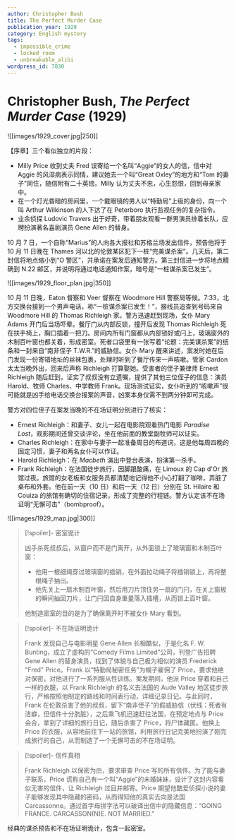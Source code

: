 ```yaml
---
author: Christopher Bush
title: The Perfect Murder Case
publication_year: 1929
category: English mystery
tags:
  - impossible_crime
  - locked_room
  - unbreakable_alibi
wordpress_id: 7830
---
```


# Christopher Bush, <i>The Perfect Murder Case</i> (1929)

![[images/1929_cover.jpg|250]]

【序章】三个看似独立的片段：
- Milly Price 收到丈夫 Fred 误寄给一个名叫“Aggie”的女人的信，信中对 Aggie 的风湿病表示同情，建议她去一个叫“Great Oxley”的地方和“Tom 的妻子”同住，随信附有二十英镑。Milly 认为丈夫不忠，心生怨恨，回到母亲家中。
- 在一个灯光昏暗的房间里，一个戴眼镜的男人以“特勤局”上级的身份，向一个叫 Arthur Wilkinson 的人下达了在 Peterboro 执行监视任务的复杂指令。
- 业余侦探 Ludovic Travers 出于好奇，带着朋友观看一群男演员排着长队，应聘扮演著名喜剧演员 Gene Allen 的替身。

10 月 7 日，一个自称“Marius”的人向各大报社和苏格兰场发出信件，预告他将于 10 月 11 日晚在 Thames 河以北的伦敦某区犯下一桩“完美谋杀案”。几天后，第二封信将地点缩小到“O 警区”，并承诺在案发后通知警方。第三封信进一步将地点精确到 N.22 邮区，并说明将通过电话通知作案，暗号是“一桩谋杀案已发生”。

![[images/1929_floor_plan.jpg|350]]

10 月 11 日晚，Eaton 督察和 Veer 督察在 Woodmore Hill 警察局等候。7:33，北方交换台接到一个男声电话，称“一桩谋杀案已发生！”，接线员追查到号码来自 Woodmore Hill 的 Thomas Richleigh 家。警方迅速赶到现场，女仆 Mary Adams 开门后当场吓晕。餐厅门从内部反锁，撞开后发现 Thomas Richleigh 死在扶手椅上，胸口插着一把刀。房间内所有门窗都从内部锁好或闩上，玻璃窗外的木制百叶窗也都关着，形成密室。死者口袋里有一张写着“论题：完美谋杀案”的纸条和一封来自“南非侄子 T.W.R.”的威胁信。女仆 Mary 醒来讲述，案发时她在后门发现一份寄错地址的丝袜包裹，处理时听到了餐厅传来一声咳嗽。管家 Cardon 太太当晚外出，回来后声称 Richleigh 打算娶她。受害者的侄子兼律师 Ernest Richleigh 随后赶到，证实了叔叔没有立遗嘱，提供了其他三位侄子的信息：演员 Harold、牧师 Charles、中学教师 Frank。现场测试证实，女仆听到的“咳嗽声”很可能就是凶手给电话交换台报案的声音，凶案本身仅需不到两分钟即可完成。

警方对四位侄子在案发当晚的不在场证明分别进行了核实：
- Ernest Richleigh：和妻子、女儿一起在电影院观看热门电影 <i>Paradise Lost</i>，观影期间还曾交谈评论，坐在他前面的教堂副牧师可以证实。
- Charles Richleigh：在家中与妻子一起准备周日的布道词，这是他每周四晚的固定习惯，妻子和两名女仆可以作证。
- Harold Richleigh：在 <i>Macbeth</i> 演出中登台表演，扮演第一杀手。
- Frank Richleigh：在法国徒步旅行，因脚跟酸痛，在 Limoux 的 Cap d'Or 旅馆过夜。旅馆的女老板和女服务员都清楚地记得他不小心打翻了咖啡，弄脏了桌布和外套。他在前一天（10 日）和后一天（12 日）分别在 St. Hilaire 和 Couiza 的旅馆有确切的住宿记录，形成了完整的行程链。警方认定该不在场证明“无懈可击”（bombproof）。

![[images/1929_map.jpg|300]]

> [!spoiler]- 密室诡计
> 
> 凶手杀死叔叔后，从窗户而不是门离开，从外面锁上了玻璃窗和木制百叶窗：
> - 他用一根细绳穿过玻璃窗的插销，在外面拉动绳子将插销锁上，再将整根绳子抽出。
> - 他先关上一扇木制百叶窗，然后用刀片顶住另一扇的门闩，在关上窗板的瞬间抽回刀片，让门闩因自身重量落入插槽，从而锁上百叶窗。
> 
> 他制造密室的目的是为了确保离开时不被女仆 Mary 看到。

> [!spoiler]- 不在场证明诡计
> 
> Frank 发现自己与电影明星 Gene Allen 长相酷似，于是化名 F. W. Bunting，成立了虚构的“Comedy Films Limited”公司，刊登广告招聘 Gene Allen 的替身演员，找到了体貌与自己极为相似的演员 Frederick "Fred" Price。Frank 以“特勤局秘密任务”为幌子雇佣了 Price，要求他绝对保密，对他进行了一系列服从性训练。案发期间，他派 Price 穿着和自己一样的衣服，以 Frank Richleigh 的名义去法国的 Aude Valley 地区徒步旅行，严格按照他制定的路线和时间表行动，详细记录日记。与此同时，Frank 在伦敦杀害了他的叔叔，留下“南非侄子”的假威胁信（伏线：死者有洁癖，但信件十分肮脏），之后乘飞机迅速赶往法国，在预定地点与 Price 会合，拿到了详细的旅行日记，随后杀害了 Price，将尸体藏匿。他换上 Price 的衣服，从容地前往下一站的旅馆，利用旅行日记完美地扮演了刚完成旅行的自己，从而制造了一个无懈可击的不在场证明。

> [!spoiler]- 信件真相
> 
> Frank Richleigh 以保密为由，要求审查 Price 写的所有信件。为了能与妻子联系，Price 谎称自己有一个叫“Aggie”的未婚妹妹，设计了这封内容看似无害的信件，让 Richleigh 过目并邮寄。Price 期望他酷爱侦探小说的妻子能够发现其中隐藏的密码，从而得知他的真实去向是法国 Carcassonne。通过首字母拼字法可以破译出信中的隐藏信息：“GOING FRANCE. CARCASSON(N)E. NOT MARRIED.”

经典的谋杀预告和不在场证明诡计，包含一起密室。
